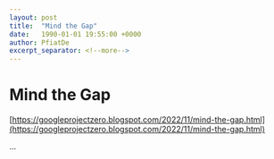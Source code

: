 ```yaml
---
layout: post
title:  "Mind the Gap"
date:   1990-01-01 19:55:00 +0000
author: PfiatDe
excerpt_separator: <!--more-->
---
```


# Mind the Gap

[https://googleprojectzero.blogspot.com/2022/11/mind-the-gap.html](https://googleprojectzero.blogspot.com/2022/11/mind-the-gap.html)

...
<!--more-->
